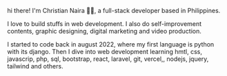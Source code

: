 hi there! I'm Christian Naira 🙈🙉, a full-stack developer based in Philippines.

I love to build stuffs in web development. I also do self-improvement contents, graphic designing, digital marketing and video production.

I started to code back in august 2022, where my first language is python with its django. Then I dive into web development learning hmtl, css,
javascrip, php, sql, bootstrap, react, laravel, git, vercel,, nodejs, jquery, tailwind and others.
